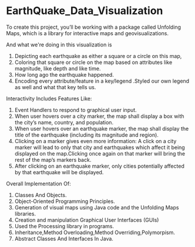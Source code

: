 # EarthQuake_Data_Visualization
To create this project, you’ll be working with a package called Unfolding Maps, which is a library for interactive maps and geovisualizations.

And what we're doing in this visualization is 
1. Depicting each earthquake as either a square or a circle on this map, 
2. Coloring that square or circle on the map based on attributes like magnitude, like depth and like time.
3. How long ago the earthquake happened. 
4.  Encoding every attribute/feature in a key/legend .Styled our own legend as well and what that key tells us.

Interactivity Includes Features Like:
1. Event Handlers to respond to graphical user input.
2. When user hovers over a city marker, the map shall display a box with the city’s name, country, and population.  
3. When user hovers over an earthquake marker, the map shall display the title of the earthquake (including its magnitude and region). 
4. Clicking on a marker gives even more information: A click on a city marker will lead to only that city and earthquakes which affect it being displayed on the map.Clicking once again on that marker will bring the rest of the map’s markers back.
5. After clicking on an earthquake marker, only cities potentially affected by that earthquake will be displayed. 

Overall Implementation Of:
1. Classes And Objects.
2. Object-Oriented Programming Principles.
3. Generation of visual maps using Java code and the Unfolding Maps libraries.
4. Creation and manipulation Graphical User Interfaces (GUIs)
5. Used the Processing library in programs.
6. Inheritance,Method Overloading,Method Overriding,Polymorpism.
7. Abstract Classes And Interfaces In Java.

